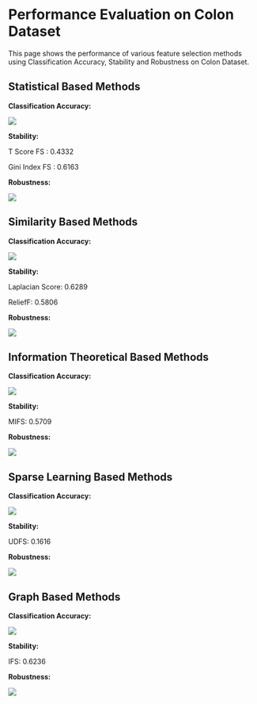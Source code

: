 # Performance Evaluation on Colon Dataset

This page shows the performance of various feature
selection methods using Classification Accuracy, 
Stability and Robustness on Colon Dataset.

Statistical Based Methods
---------------------------------------
**Classification Accuracy:**

![](https://github.com/ZixiaoShen/Performance-Comparison-of-Feature-Selection-Methods/blob/master/Madelon/Statistical_Based/Acc_Statistical_FS.png)

**Stability:**

T Score FS : 0.4332 

Gini Index FS : 0.6163

**Robustness:**

![](https://github.com/ZixiaoShen/Performance-Comparison-of-Feature-Selection-Methods/blob/master/Madelon/Statistical_Based/Robustness_Statistical_FS.png)

Similarity Based Methods
-----------------------------------
**Classification Accuracy:**

![](https://github.com/ZixiaoShen/Performance-Comparison-of-Feature-Selection-Methods/blob/master/Madelon/Similarity_Based/Acc_Similarity_FS.png)

**Stability:**

Laplacian Score: 0.6289

ReliefF: 0.5806

**Robustness:**

![](https://github.com/ZixiaoShen/Performance-Comparison-of-Feature-Selection-Methods/blob/master/Madelon/Similarity_Based/Robustness_Similarity_FS.png)

Information Theoretical Based Methods
-----------------------------------------
**Classification Accuracy:**

![](https://github.com/ZixiaoShen/Performance-Comparison-of-Feature-Selection-Methods/blob/master/Madelon/Information_Based/Acc_Information_FS.png)

**Stability:**

MIFS: 0.5709

**Robustness:**

![](https://github.com/ZixiaoShen/Performance-Comparison-of-Feature-Selection-Methods/blob/master/Madelon/Information_Based/Robustness_Information_FS.png)

Sparse Learning Based Methods
-----------------------------------
**Classification Accuracy:**

![](https://github.com/ZixiaoShen/Performance-Comparison-of-Feature-Selection-Methods/blob/master/Madelon/Sparse_Learning/Acc_Sparse_Learning_FS.png)

**Stability:**

UDFS: 0.1616

**Robustness:**

![](https://github.com/ZixiaoShen/Performance-Comparison-of-Feature-Selection-Methods/blob/master/Madelon/Sparse_Learning/Robustness_Sparse_Learning_FS.png)

Graph Based Methods
--------------------------------------
**Classification Accuracy:**

![](https://github.com/ZixiaoShen/Performance-Comparison-of-Feature-Selection-Methods/blob/master/Madelon/Graph_Based/Acc_IFS.png)

**Stability:**

IFS: 0.6236

**Robustness:**

![](https://github.com/ZixiaoShen/Performance-Comparison-of-Feature-Selection-Methods/blob/master/Madelon/Graph_Based/Robustness_IFS.png)
